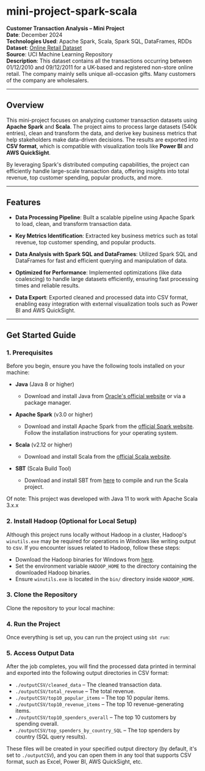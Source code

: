# mini-project-spark-scala

**Customer Transaction Analysis – Mini Project**  
**Date**: December 2024  
**Technologies Used**: Apache Spark, Scala, Spark SQL, DataFrames, RDDs  
**Dataset**: [Online Retail Dataset](https://archive.ics.uci.edu/dataset/352/online+retail)  
**Source**: UCI Machine Learning Repository  
**Description**: This dataset contains all the transactions occurring between 01/12/2010 and 09/12/2011 for a UK-based and registered non-store online retail. The company mainly sells unique all-occasion gifts. Many customers of the company are wholesalers.

---

## Overview

This mini-project focuses on analyzing customer transaction datasets using **Apache Spark** and **Scala**. The project aims to process large datasets (540k entries), clean and transform the data, and derive key business metrics that help stakeholders make data-driven decisions. The results are exported into **CSV format**, which is compatible with visualization tools like **Power BI** and **AWS QuickSight**.

By leveraging Spark's distributed computing capabilities, the project can efficiently handle large-scale transaction data, offering insights into total revenue, top customer spending, popular products, and more. 

---

## Features

- **Data Processing Pipeline**: Built a scalable pipeline using Apache Spark to load, clean, and transform transaction data.
  
- **Key Metrics Identification**: Extracted key business metrics such as total revenue, top customer spending, and popular products.
  
- **Data Analysis with Spark SQL and DataFrames**: Utilized Spark SQL and DataFrames for fast and efficient querying and manipulation of data.
  
- **Optimized for Performance**: Implemented optimizations (like data coalescing) to handle large datasets efficiently, ensuring fast processing times and reliable results.
  
- **Data Export**: Exported cleaned and processed data into CSV format, enabling easy integration with external visualization tools such as Power BI and AWS QuickSight.

---

## Get Started Guide

### 1. **Prerequisites**
Before you begin, ensure you have the following tools installed on your machine:

- **Java** (Java 8 or higher)  
  - Download and install Java from [Oracle's official website](https://www.oracle.com/java/technologies/javase-jdk11-downloads.html) or via a package manager.
  
- **Apache Spark** (v3.0 or higher)  
  - Download and install Apache Spark from the [official Spark website](https://spark.apache.org/downloads.html). Follow the installation instructions for your operating system.

- **Scala** (v2.12 or higher)  
  - Download and install Scala from the [official Scala website](https://www.scala-lang.org/download/).

- **SBT** (Scala Build Tool)  
  - Download and install SBT from [here](https://www.scala-sbt.org/download.html) to compile and run the Scala project.

Of note: This project was developed with Java 11 to work with Apache Scala 3.x.x

### 2. **Install Hadoop (Optional for Local Setup)**

Although this project runs locally without Hadoop in a cluster, Hadoop's `winutils.exe` may be required for operations in Windows like writing output to csv. If you encounter issues related to Hadoop, follow these steps:

- Download the Hadoop binaries for Windows from [here](https://github.com/steveloughran/winutils).
- Set the environment variable `HADOOP_HOME` to the directory containing the downloaded Hadoop binaries.
- Ensure `winutils.exe` is located in the `bin/` directory inside `HADOOP_HOME`.

### 3. **Clone the Repository**

Clone the repository to your local machine:


### 4. **Run the Project**

Once everything is set up, you can run the project using `sbt run`:


### 5. **Access Output Data**

After the job completes, you will find the processed data printed in terminal and exported into the following output directories in CSV format:

- `./outputCSV/cleaned_data` – The cleaned transaction data.
- `./outputCSV/total_revenue` – The total revenue.
- `./outputCSV/top10_popular_items` – The top 10 popular items.
- `./outputCSV/top10_revenue_items` – The top 10 revenue-generating items.
- `./outputCSV/top10_spenders_overall` – The top 10 customers by spending overall.
- `./outputCSV/top_spenders_by_country_SQL` – The top spenders by country (SQL query results).


These files will be created in your specified output directory (by default, it's set to `./outputCSV`), and you can open them in any tool that supports CSV format, such as Excel, Power BI, AWS QuickSight, etc.


